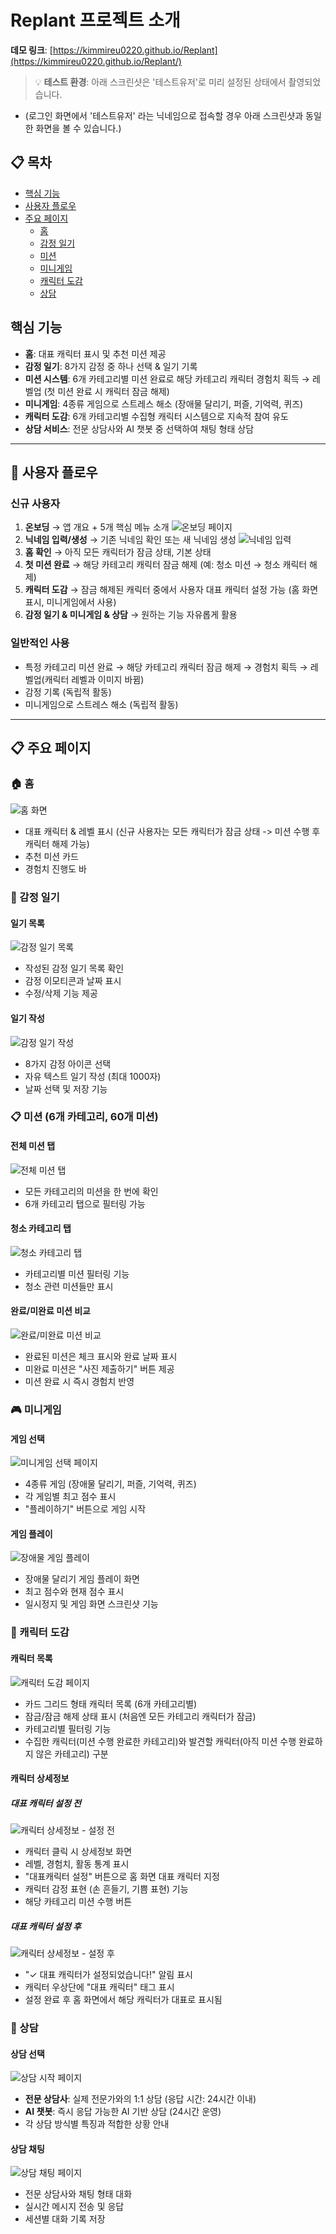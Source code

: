 # Replant 프로젝트 소개

**데모 링크**: [https://kimmireu0220.github.io/Replant](https://kimmireu0220.github.io/Replant/)

> 💡 **테스트 환경**: 아래 스크린샷은 '테스트유저'로 미리 설정된 상태에서 촬영되었습니다. 
- (로그인 화면에서 '테스트유저' 라는 닉네임으로 접속할 경우 아래 스크린샷과 동일한 화면을 볼 수 있습니다.)

## 📋 목차
- [핵심 기능](#핵심-기능)
- [사용자 플로우](#-사용자-플로우)
- [주요 페이지](#-주요-페이지)
  - [홈](#-홈)
  - [감정 일기](#-감정-일기)
  - [미션](#-미션-6개-카테고리-30개-미션)
  - [미니게임](#-미니게임)
  - [캐릭터 도감](#-캐릭터-도감)
  - [상담](#-상담)

## 핵심 기능
- **홈**: 대표 캐릭터 표시 및 추천 미션 제공
- **감정 일기**: 8가지 감정 중 하나 선택 & 일기 기록
- **미션 시스템**: 6개 카테고리별 미션 완료로 해당 카테고리 캐릭터 경험치 획득 → 레벨업 (첫 미션 완료 시 캐릭터 잠금 해제)
- **미니게임**: 4종류 게임으로 스트레스 해소 (장애물 달리기, 퍼즐, 기억력, 퀴즈)
- **캐릭터 도감**: 6개 카테고리별 수집형 캐릭터 시스템으로 지속적 참여 유도
- **상담 서비스**: 전문 상담사와 AI 챗봇 중 선택하여 채팅 형태 상담

---

## 🔄 사용자 플로우

### 신규 사용자
1. **온보딩** → 앱 개요 + 5개 핵심 메뉴 소개
   ![온보딩 페이지](images/screenshots/onboarding-page.png)
2. **닉네임 입력/생성** → 기존 닉네임 확인 또는 새 닉네임 생성
   ![닉네임 입력](images/screenshots/nickname-input.png)
3. **홈 확인** → 아직 모든 캐릭터가 잠금 상태, 기본 상태
4. **첫 미션 완료** → 해당 카테고리 캐릭터 잠금 해제 (예: 청소 미션 → 청소 캐릭터 해제)
5. **캐릭터 도감** → 잠금 해제된 캐릭터 중에서 사용자 대표 캐릭터 설정 가능 (홈 화면 표시, 미니게임에서 사용)
6. **감정 일기 & 미니게임 & 상담** → 원하는 기능 자유롭게 활용

### 일반적인 사용
- 특정 카테고리 미션 완료 → 해당 카테고리 캐릭터 잠금 해제 → 경험치 획득 → 레벨업(캐릭터 레벨과 이미지 바뀜)
- 감정 기록 (독립적 활동)
- 미니게임으로 스트레스 해소 (독립적 활동)

---

## 📋 주요 페이지

### 🏠 홈
![홈 화면](images/screenshots/home-page.png)
- 대표 캐릭터 & 레벨 표시 (신규 사용자는 모든 캐릭터가 잠금 상태 -> 미션 수행 후 캐릭터 해제 가능)
- 추천 미션 카드
- 경험치 진행도 바

### 📝 감정 일기

#### 일기 목록
![감정 일기 목록](images/screenshots/diary-page-list.png)
- 작성된 감정 일기 목록 확인
- 감정 이모티콘과 날짜 표시
- 수정/삭제 기능 제공

#### 일기 작성
![감정 일기 작성](images/screenshots/diary-page-write.png)
- 8가지 감정 아이콘 선택
- 자유 텍스트 일기 작성 (최대 1000자)
- 날짜 선택 및 저장 기능

### 📋 미션 (6개 카테고리, 60개 미션)

#### 전체 미션 탭
![전체 미션 탭](images/screenshots/mission-page-all-tab.png)
- 모든 카테고리의 미션을 한 번에 확인
- 6개 카테고리 탭으로 필터링 가능

#### 청소 카테고리 탭
![청소 카테고리 탭](images/screenshots/mission-page-cleaning-tab.png)
- 카테고리별 미션 필터링 기능
- 청소 관련 미션들만 표시

#### 완료/미완료 미션 비교
![완료/미완료 미션 비교](images/screenshots/mission-page-completion-status.png)
- 완료된 미션은 체크 표시와 완료 날짜 표시
- 미완료 미션은 "사진 제출하기" 버튼 제공
- 미션 완료 시 즉시 경험치 반영

### 🎮 미니게임

#### 게임 선택
![미니게임 선택 페이지](images/screenshots/mini-game-selection-page.png)
- 4종류 게임 (장애물 달리기, 퍼즐, 기억력, 퀴즈)
- 각 게임별 최고 점수 표시
- "플레이하기" 버튼으로 게임 시작

#### 게임 플레이
![장애물 게임 플레이](images/screenshots/mini-game-obstacle-play.png)
- 장애물 달리기 게임 플레이 화면
- 최고 점수와 현재 점수 표시
- 일시정지 및 게임 화면 스크린샷 기능

### 📖 캐릭터 도감

#### 캐릭터 목록
![캐릭터 도감 페이지](images/screenshots/character-dex-page.png)
- 카드 그리드 형태 캐릭터 목록 (6개 카테고리별)
- 잠금/잠금 해제 상태 표시 (처음엔 모든 카테고리 캐릭터가 잠금)
- 카테고리별 필터링 기능
- 수집한 캐릭터(미션 수행 완료한 카테고리)와 발견할 캐릭터(아직 미션 수행 완료하지 않은 카테고리) 구분

#### 캐릭터 상세정보

##### 대표 캐릭터 설정 전
![캐릭터 상세정보 - 설정 전](images/screenshots/character-detail-page.png)
- 캐릭터 클릭 시 상세정보 화면
- 레벨, 경험치, 활동 통계 표시
- "대표캐릭터 설정" 버튼으로 홈 화면 대표 캐릭터 지정
- 캐릭터 감정 표현 (손 흔들기, 기쁨 표현) 기능
- 해당 카테고리 미션 수행 버튼

##### 대표 캐릭터 설정 후
![캐릭터 상세정보 - 설정 후](images/screenshots/character-detail-page-set.png)
- "✓ 대표 캐릭터가 설정되었습니다!" 알림 표시
- 캐릭터 우상단에 "대표 캐릭터" 태그 표시
- 설정 완료 후 홈 화면에서 해당 캐릭터가 대표로 표시됨

### 💬 상담

#### 상담 선택
![상담 시작 페이지](images/screenshots/counsel-start-page.png)
- **전문 상담사**: 실제 전문가와의 1:1 상담 (응답 시간: 24시간 이내)
- **AI 챗봇**: 즉시 응답 가능한 AI 기반 상담 (24시간 운영)
- 각 상담 방식별 특징과 적합한 상황 안내

#### 상담 채팅
![상담 채팅 페이지](images/screenshots/counsel-chat-page.png)
- 전문 상담사와 채팅 형태 대화
- 실시간 메시지 전송 및 응답
- 세션별 대화 기록 저장


